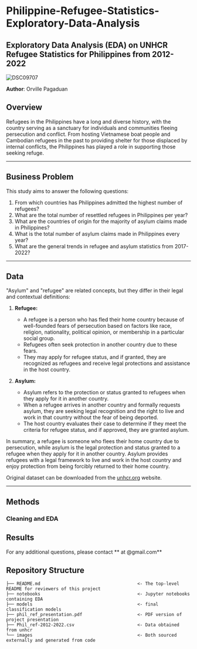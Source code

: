 # Philippine-Refugee-Statistics-Exploratory-Data-Analysis

## Exploratory Data Analysis (EDA) on UNHCR Refugee Statistics for Philippines from 2012-2022
![DSC09707](https://github.com/orvpagadua/Philippine-Refugee-Statistics-Exploratory-Data-Analysis/assets/122549893/60df6fc2-4953-4413-9b6d-0a8f4ced99b3)

**Author**: Orville Pagaduan

## Overview

Refugees in the Philippines have a long and diverse history, with the country serving as a sanctuary for individuals and communities fleeing persecution and conflict. From hosting Vietnamese boat people and Cambodian refugees in the past to providing shelter for those displaced by internal conflicts, the Philippines has played a role in supporting those seeking refuge. 
***

## Business Problem

This study aims to answer the following questions:

1. From which countries has Philippines admitted the highest number of refugees?
2. What are the total number of resettled refugees in Philippines per year?
3. What are the countries of origin for the majority of asylum claims made in Philippines?
4. What is the total number of asylum claims made in Philippines every year?
5. What are the general trends in refugee and asylum statistics from 2017-2022?

***

## Data

"Asylum" and "refugee" are related concepts, but they differ in their legal and contextual definitions:

1. **Refugee:**
   - A refugee is a person who has fled their home country because of well-founded fears of persecution based on factors like race, religion, nationality, political opinion, or membership in a particular social group.
   - Refugees often seek protection in another country due to these fears.
   - They may apply for refugee status, and if granted, they are recognized as refugees and receive legal protections and assistance in the host country.

2. **Asylum:**
   - Asylum refers to the protection or status granted to refugees when they apply for it in another country.
   - When a refugee arrives in another country and formally requests asylum, they are seeking legal recognition and the right to live and work in that country without the fear of being deported.
   - The host country evaluates their case to determine if they meet the criteria for refugee status, and if approved, they are granted asylum.

In summary, a refugee is someone who flees their home country due to persecution, while asylum is the legal protection and status granted to a refugee when they apply for it in another country. Asylum provides refugees with a legal framework to live and work in the host country and enjoy protection from being forcibly returned to their home country.

Original dataset can be downloaded from the [unhcr.org](https://www.unhcr.org/refugee-statistics/download/?url=tK1Dr5) website.
***

## Methods

### Cleaning and EDA

## Results

For any additional questions, please contact ** at @gmail.com**


## Repository Structure 


```
├── README.md                                     <- The top-level README for reviewers of this project
├── notebooks                                     <- Jupyter notebooks containing EDA
├── models                                        <- final classification models
├── phil_ref_presentation.pdf                     <- PDF version of project presentation
├── Phil_ref-2012-2022.csv                        <- Data obtained from unhcr
└── images                                        <- Both sourced externally and generated from code
```
